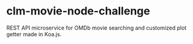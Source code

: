# clm-movie-node-challenge

REST API microservice for OMDb movie searching and customized plot getter made in Koa.js.
